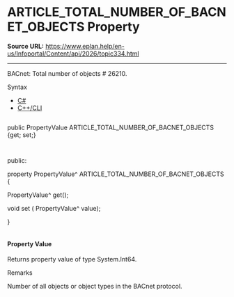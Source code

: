 # ARTICLE_TOTAL_NUMBER_OF_BACNET_OBJECTS Property

**Source URL:** https://www.eplan.help/en-us/Infoportal/Content/api/2026/topic334.html

---

BACnet: Total number of objects # 26210.

Syntax

- [C#](#i-syntax-CS)
- [C++/CLI](#i-syntax-CPP2005)

```
```
public PropertyValue ARTICLE_TOTAL_NUMBER_OF_BACNET_OBJECTS {get; set;}
```
```

```
```
public:

property PropertyValue^ ARTICLE_TOTAL_NUMBER_OF_BACNET_OBJECTS {

   PropertyValue^ get();

   void set (    PropertyValue^ value);

}
```
```

#### Property Value

Returns property value of type System.Int64.

Remarks

Number of all objects or object types in the BACnet protocol.
